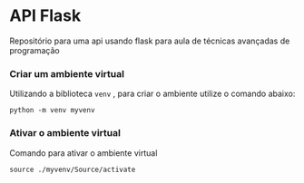 # API Flask
Repositório para uma api usando flask para aula de técnicas avançadas de programação


### Criar um ambiente virtual 
Utilizando a biblioteca `venv` , para criar o ambiente utilize o comando abaixo:

`python -m venv myvenv`

### Ativar o ambiente virtual
Comando para ativar o ambiente virtual

`source ./myvenv/Source/activate`

